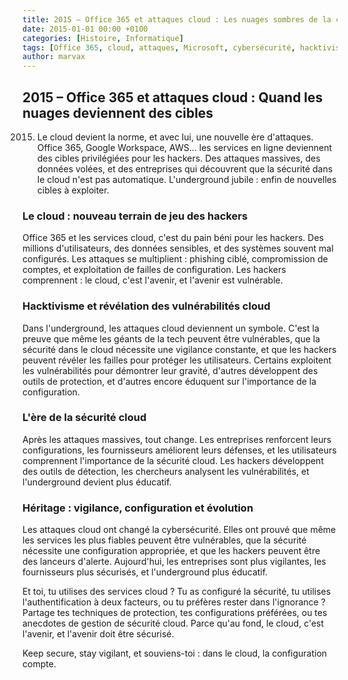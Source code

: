 ```yaml
---
title: 2015 – Office 365 et attaques cloud : Les nuages sombres de la cybersécurité
date: 2015-01-01 00:00 +0100
categories: [Histoire, Informatique]
tags: [Office 365, cloud, attaques, Microsoft, cybersécurité, hacktivisme, underground]
author: marvax
---
```


## 2015 – Office 365 et attaques cloud : Quand les nuages deviennent des cibles

2015. Le cloud devient la norme, et avec lui, une nouvelle ère d'attaques. Office 365, Google Workspace, AWS... les services en ligne deviennent des cibles privilégiées pour les hackers. Des attaques massives, des données volées, et des entreprises qui découvrent que la sécurité dans le cloud n'est pas automatique. L'underground jubile : enfin de nouvelles cibles à exploiter.

### Le cloud : nouveau terrain de jeu des hackers

Office 365 et les services cloud, c'est du pain béni pour les hackers. Des millions d'utilisateurs, des données sensibles, et des systèmes souvent mal configurés. Les attaques se multiplient : phishing ciblé, compromission de comptes, et exploitation de failles de configuration. Les hackers comprennent : le cloud, c'est l'avenir, et l'avenir est vulnérable.

### Hacktivisme et révélation des vulnérabilités cloud

Dans l'underground, les attaques cloud deviennent un symbole. C'est la preuve que même les géants de la tech peuvent être vulnérables, que la sécurité dans le cloud nécessite une vigilance constante, et que les hackers peuvent révéler les failles pour protéger les utilisateurs. Certains exploitent les vulnérabilités pour démontrer leur gravité, d'autres développent des outils de protection, et d'autres encore éduquent sur l'importance de la configuration.

### L'ère de la sécurité cloud

Après les attaques massives, tout change. Les entreprises renforcent leurs configurations, les fournisseurs améliorent leurs défenses, et les utilisateurs comprennent l'importance de la sécurité cloud. Les hackers développent des outils de détection, les chercheurs analysent les vulnérabilités, et l'underground devient plus éducatif.

### Héritage : vigilance, configuration et évolution

Les attaques cloud ont changé la cybersécurité. Elles ont prouvé que même les services les plus fiables peuvent être vulnérables, que la sécurité nécessite une configuration appropriée, et que les hackers peuvent être des lanceurs d'alerte. Aujourd'hui, les entreprises sont plus vigilantes, les fournisseurs plus sécurisés, et l'underground plus éducatif.

Et toi, tu utilises des services cloud ? Tu as configuré la sécurité, tu utilises l'authentification à deux facteurs, ou tu préfères rester dans l'ignorance ? Partage tes techniques de protection, tes configurations préférées, ou tes anecdotes de gestion de sécurité cloud. Parce qu'au fond, le cloud, c'est l'avenir, et l'avenir doit être sécurisé.

Keep secure, stay vigilant, et souviens-toi : dans le cloud, la configuration compte.